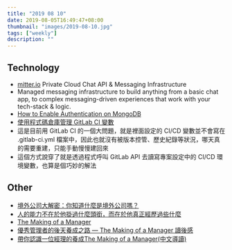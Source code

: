 ```yaml
---
title: "2019 08 10"
date: 2019-08-05T16:49:47+08:00
thumbnail: "images/2019-08-10.jpg"
tags: ["weekly"]
description: ""
---
```


## Technology

* [mitter.io](https://mitter.io) Private Cloud Chat API & Messaging Infrastructure
 * Managed messaging infrastructure to build anything from a basic chat app, to complex messaging-driven experiences that work with your tech-stack & logic.
* [How to Enable Authentication on MongoDB](https://medium.com/mongoaudit/how-to-enable-authentication-on-mongodb-b9e8a924efac)
* [使用程式碼倉庫管理 GitLab CI 變數](https://juejin.im/post/5d3c627c6fb9a07eb55fa4ae)
 * 這是目前用 GitLab CI 的一個大問題，就是裡面設定的 CI/CD 變數並不會寫在 .gitlab-ci.yml 檔案中，因此也就沒有被版本控管、歷史紀錄等狀況，哪天真的需要重建，只能手動慢慢建回來
 * 這個方式說穿了就是透過程式呼叫 GitLab API 去讀寫專案設定中的 CI/CD 環境變數，也算是個巧妙的解法

## Other

* [境外公司大解密：你知道什麼是境外公司嗎？](https://www.entreplus.org/single-post/境外公司大解密：你知道什麼是境外公司嗎？)
* [人的能力不在於他掛過什麼頭銜，而在於他真正經歷過些什麼](https://medium.com/how-gipi-learn/e7f7472c8cf1)
* [The Making of a Manager](http://www.juliezhuo.com/book/manager.html)
 * [優秀管理者的後天養成之路 — The Making of a Manager 讀後感](https://medium.com/@hizai/the-making-of-a-manager-e7766b3ea729)
 * [帶你認識一位經理的養成The Making of a Manager(中文導讀)](https://medium.com/跳進電商的ux設計師-fay/帶你認識一位經理的養成the-making-of-a-manager-中文導讀-2b2398b42e81)
